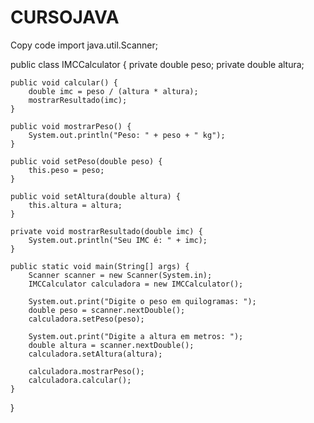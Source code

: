 # CURSOJAVA

Copy code
import java.util.Scanner;

public class IMCCalculator {
    private double peso;
    private double altura;

    public void calcular() {
        double imc = peso / (altura * altura);
        mostrarResultado(imc);
    }

    public void mostrarPeso() {
        System.out.println("Peso: " + peso + " kg");
    }

    public void setPeso(double peso) {
        this.peso = peso;
    }

    public void setAltura(double altura) {
        this.altura = altura;
    }

    private void mostrarResultado(double imc) {
        System.out.println("Seu IMC é: " + imc);
    }

    public static void main(String[] args) {
        Scanner scanner = new Scanner(System.in);
        IMCCalculator calculadora = new IMCCalculator();

        System.out.print("Digite o peso em quilogramas: ");
        double peso = scanner.nextDouble();
        calculadora.setPeso(peso);

        System.out.print("Digite a altura em metros: ");
        double altura = scanner.nextDouble();
        calculadora.setAltura(altura);

        calculadora.mostrarPeso();
        calculadora.calcular();
    }
}
